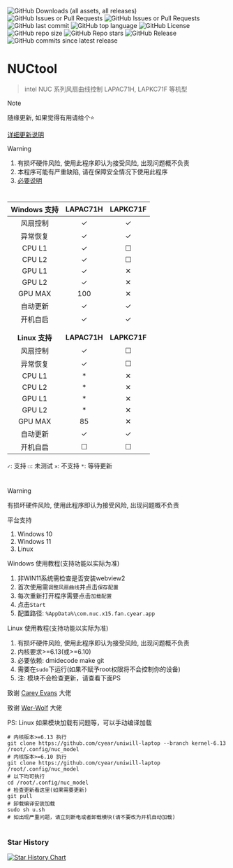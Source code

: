 ![GitHub Downloads (all assets, all releases)](https://img.shields.io/github/downloads/cyear/NUCtool/total?style=for-the-badge)
![GitHub Issues or Pull Requests](https://img.shields.io/github/issues/cyear/NUCtool?style=for-the-badge)
![GitHub Issues or Pull Requests](https://img.shields.io/github/issues-closed/cyear/NUCtool?style=for-the-badge)
![GitHub last commit](https://img.shields.io/github/last-commit/cyear/NUCtool?style=for-the-badge)
![GitHub top language](https://img.shields.io/github/languages/top/cyear/NUCtool?style=for-the-badge)
![GitHub License](https://img.shields.io/github/license/cyear/NUCtool?style=for-the-badge)
![GitHub repo size](https://img.shields.io/github/repo-size/cyear/NUCtool?style=for-the-badge)
![GitHub Repo stars](https://img.shields.io/github/stars/cyear/NUCtool?style=for-the-badge)
![GitHub Release](https://img.shields.io/github/v/release/cyear/NUCtool?style=for-the-badge)
![GitHub commits since latest release](https://img.shields.io/github/commits-since/cyear/NUCtool/latest?style=for-the-badge)

# NUCtool

> intel NUC 系列风扇曲线控制 LAPAC71H, LAPKC71F 等机型

> [!NOTE]
> 随缘更新, 如果觉得有用请给个⭐
>
> [详细更新说明](./assets/NUCtoolChange.md)

> [!WARNING]
> 1. 有损坏硬件风险, 使用此程序即认为接受风险, 出现问题概不负责
> 2. 本程序可能有严重缺陷, 请在保障安全情况下使用此程序
> 3. [必要说明](assets/分析.md)
# 
|Windows 支持|LAPAC71H|LAPKC71F|
|:--------:|:----:|:----:|
| 风扇控制 | ✓ | ✓ |
| 异常恢复 | ✓ | ✓ |
| CPU L1 | ✓ | ☐ |
| CPU L2 | ✓ | ☐ |
| GPU L1 | ✓ | ✕ |
| GPU L2 | ✓ | ✕ |
| GPU MAX | 100 | ✕ |
| 自动更新 | ✓ | ✓ |
| 开机自启 | ✓ | ✓ |
|        |   |    |
|        |   |    |
|**Linux 支持**|**LAPAC71H**|**LAPKC71F**|
| 风扇控制 | ✓ | ☐ |
| 异常恢复 | ✓ | ☐ |
| CPU L1 | * | ✕ |
| CPU L2 | * | ✕ |
| GPU L1 | * | ✕ |
| GPU L2 | * | ✕ |
| GPU MAX | 85 | ✕ |
| 自动更新 | ✓ | ✓ |
| 开机自启 | ☐ | ☐ |

`✓`: 支持 `☐`: 未测试 `✕`: 不支持 `*`: 等待更新
# 
> [!WARNING]
> 有损坏硬件风险, 使用此程序即认为接受风险, 出现问题概不负责
>
> 平台支持
>
> 1. Windows 10
> 2. Windows 11
> 3. Linux
>
> Windows 使用教程(支持功能以实际为准)
> 1. 非WIN11系统需检查是否安装webview2
> 2. 首次使用需`调整风扇曲线`并点击`保存配置`
> 3. 每次重新打开程序需要点击`加载配置`
> 4. 点击`Start`
> 5. 配置路径: `%AppData%\com.nuc.x15.fan.cyear.app`
>
> Linux 使用教程(支持功能以实际为准)
> 1. 有损坏硬件风险, 使用此程序即认为接受风险, 出现问题概不负责
> 2. 内核要求>=6.13(或>=6.10)
> 3. 必要依赖: dmidecode make git
> 4. 需要在`sudo`下运行(如果不赋予root权限将不会控制你的设备)
> 5. 注: 模块不会检查更新，请查看下面PS
>
> 致谢 [Carey Evans](https://users.rust-lang.org/u/carey/summary) 大佬
> 
> 致谢 [Wer-Wolf](https://github.com/Wer-Wolf) 大佬

PS: Linux 如果模块加载有问题等，可以手动编译加载
```shell
# 内核版本>=6.13 执行
git clone https://github.com/cyear/uniwill-laptop --branch kernel-6.13 /root/.config/nuc_model
# 内核版本>=6.10 执行
git clone https://github.com/cyear/uniwill-laptop /root/.config/nuc_model
# 以下均可执行
cd /root/.config/nuc_model
# 检查更新看这里(如果需要更新)
git pull
# 卸载编译安装加载
sudo sh u.sh
# 如出现严重问题，请立刻断电或者卸载模块(请不要改为开机自动加载)
```

# 
### Star History

[![Star History Chart](https://api.star-history.com/svg?repos=cyear/NUCtool&type=Timeline)](https://star-history.com/#cyear/NUCtool&Timeline)

